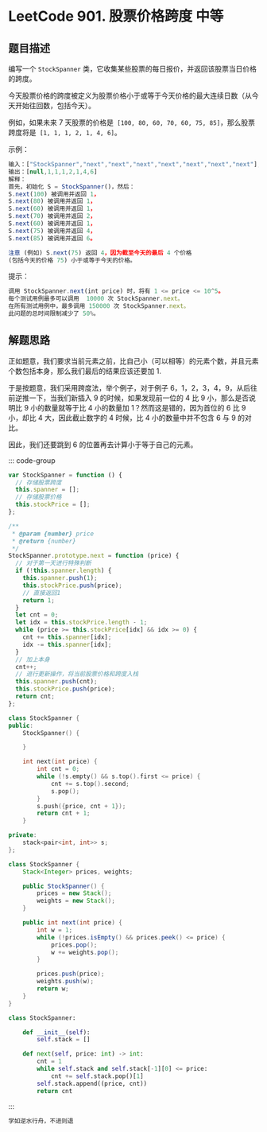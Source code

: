 # LeetCode 901. 股票价格跨度 <span class="VPBadge warning">中等</span>

## 题目描述

编写一个 `StockSpanner` 类，它收集某些股票的每日报价，并返回该股票当日价格的跨度。

今天股票价格的跨度被定义为股票价格小于或等于今天价格的最大连续日数（从今天开始往回数，包括今天）。

例如，如果未来 7 天股票的价格是` [100, 80, 60, 70, 60, 75, 85]`，那么股票跨度将是` [1, 1, 1, 2, 1, 4, 6]`。

示例：

```javascript
输入：["StockSpanner","next","next","next","next","next","next","next"], [[],[100],[80],[60],[70],[60],[75],[85]]
输出：[null,1,1,1,2,1,4,6]
解释：
首先，初始化 S = StockSpanner()，然后：
S.next(100) 被调用并返回 1，
S.next(80) 被调用并返回 1，
S.next(60) 被调用并返回 1，
S.next(70) 被调用并返回 2，
S.next(60) 被调用并返回 1，
S.next(75) 被调用并返回 4，
S.next(85) 被调用并返回 6。
```

```javascript
注意 (例如) S.next(75) 返回 4，因为截至今天的最后 4 个价格
(包括今天的价格 75) 小于或等于今天的价格。
```

提示：

```javascript
调用 StockSpanner.next(int price) 时，将有 1 <= price <= 10^5。
每个测试用例最多可以调用  10000 次 StockSpanner.next。
在所有测试用例中，最多调用 150000 次 StockSpanner.next。
此问题的总时间限制减少了 50%。
```

## 解题思路

正如题意，我们要求当前元素之前，比自己小（可以相等）的元素个数，并且元素个数包括本身，那么我们最后的结果应该还要加 1.

于是按题意，我们采用跨度法，举个例子，对于例子 6，1，2，3，4，9，从后往前逆推一下，当我们新插入 9 的时候，如果发现前一位的 4 比 9 小，那么是否说明比 9 小的数量就等于比 4 小的数量加 1？然而这是错的，因为首位的 6 比 9 小，却比 4 大，因此截止数字的 4 时候，比 4 小的数量中并不包含 6 与 9 的对比。

因此，我们还要跳到 6 的位置再去计算小于等于自己的元素。

::: code-group

```javascript
var StockSpanner = function () {
  // 存储股票跨度
  this.spanner = [];
  // 存储股票价格
  this.stockPrice = [];
};

/**
 * @param {number} price
 * @return {number}
 */
StockSpanner.prototype.next = function (price) {
  // 对于第一天进行特殊判断
  if (!this.spanner.length) {
    this.spanner.push(1);
    this.stockPrice.push(price);
    // 直接返回1
    return 1;
  }
  let cnt = 0;
  let idx = this.stockPrice.length - 1;
  while (price >= this.stockPrice[idx] && idx >= 0) {
    cnt += this.spanner[idx];
    idx -= this.spanner[idx];
  }
  // 加上本身
  cnt++;
  // 进行更新操作，将当前股票价格和跨度入栈
  this.spanner.push(cnt);
  this.stockPrice.push(price);
  return cnt;
};
```

```cpp
class StockSpanner {
public:
    StockSpanner() {

    }

    int next(int price) {
        int cnt = 0;
        while (!s.empty() && s.top().first <= price) {
            cnt += s.top().second;
            s.pop();
        }
        s.push({price, cnt + 1});
        return cnt + 1;
    }

private:
    stack<pair<int, int>> s;
};
```

```java
class StockSpanner {
    Stack<Integer> prices, weights;

    public StockSpanner() {
        prices = new Stack();
        weights = new Stack();
    }

    public int next(int price) {
        int w = 1;
        while (!prices.isEmpty() && prices.peek() <= price) {
            prices.pop();
            w += weights.pop();
        }

        prices.push(price);
        weights.push(w);
        return w;
    }
}
```

```python
class StockSpanner:

    def __init__(self):
        self.stack = []

    def next(self, price: int) -> int:
        cnt = 1
        while self.stack and self.stack[-1][0] <= price:
            cnt += self.stack.pop()[1]
        self.stack.append((price, cnt))
        return cnt
```

:::

```javascript
学如逆水行舟，不进则退
```
